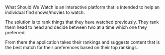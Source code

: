 What Should We Watch is an interactive platform that is intended to help an individual find shows/movies to watch. 

The solution is to rank things that they have watched previously. They rank them head to head and decide between two at a time which one they preferred.

From there the application takes their rankings and suggests content that is the best match for their preferences based on their top rankings. 
